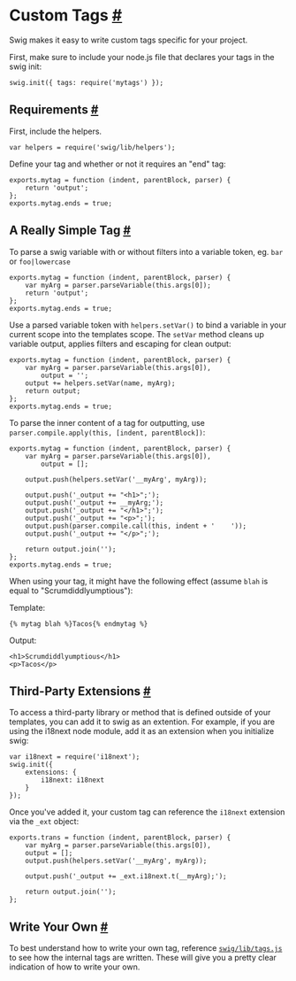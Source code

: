 Custom Tags <a name="custom-tags" href="#custom-tags">#</a>
===========

Swig makes it easy to write custom tags specific for your project.

First, make sure to include your node.js file that declares your tags in the swig init:

    swig.init({ tags: require('mytags') });

Requirements <a name="requirements" href="#requirements">#</a>
------------

First, include the helpers.

    var helpers = require('swig/lib/helpers');

Define your tag and whether or not it requires an "end" tag:

    exports.mytag = function (indent, parentBlock, parser) {
        return 'output';
    };
    exports.mytag.ends = true;

A Really Simple Tag <a name="example" href="#example">#</a>
-------------------

To parse a swig variable with or without filters into a variable token, eg. `bar` or `foo|lowercase`

    exports.mytag = function (indent, parentBlock, parser) {
        var myArg = parser.parseVariable(this.args[0]);
        return 'output';
    };
    exports.mytag.ends = true;

Use a parsed variable token with `helpers.setVar()` to bind a variable in your current scope into the templates scope. The `setVar` method cleans up variable output, applies filters and escaping for clean output:

    exports.mytag = function (indent, parentBlock, parser) {
        var myArg = parser.parseVariable(this.args[0]),
            output = '';
        output += helpers.setVar(name, myArg);
        return output;
    };
    exports.mytag.ends = true;

To parse the inner content of a tag for outputting, use `parser.compile.apply(this, [indent, parentBlock])`:

    exports.mytag = function (indent, parentBlock, parser) {
        var myArg = parser.parseVariable(this.args[0]),
            output = [];

        output.push(helpers.setVar('__myArg', myArg));

        output.push('_output += "<h1>";');
        output.push('_output += __myArg;');
        output.push('_output += "</h1>";');
        output.push('_output += "<p>";');
        output.push(parser.compile.call(this, indent + '    '));
        output.push('_output += "</p>";');

        return output.join('');
    };
    exports.mytag.ends = true;

When using your tag, it might have the following effect (assume `blah` is equal to "Scrumdiddlyumptious"):

Template:

    {% mytag blah %}Tacos{% endmytag %}

Output:

    <h1>Scrumdiddlyumptious</h1>
    <p>Tacos</p>

Third-Party Extensions <a name="third-party-extensions" href="#third-party-extensions">#</a>
----------------------

To access a third-party library or method that is defined outside of your templates, you can add it to swig as an extention. For example, if you are using the i18next node module, add it as an extension when you initialize swig:

    var i18next = require('i18next');
    swig.init({
        extensions: {
            i18next: i18next
        }
    });

Once you've added it, your custom tag can reference the `i18next` extension via the `_ext` object:

    exports.trans = function (indent, parentBlock, parser) {
        var myArg = parser.parseVariable(this.args[0]),
        output = [];
        output.push(helpers.setVar('__myArg', myArg));

        output.push('_output += _ext.i18next.t(__myArg);');

        return output.join('');
    };

Write Your Own <a name="write-your-own" href="#write-your-own">#</a>
--------------

To best understand how to write your own tag, reference [`swig/lib/tags.js`](../lib/tags.js) to see how the internal tags are written. These will give you a pretty clear indication of how to write your own.
